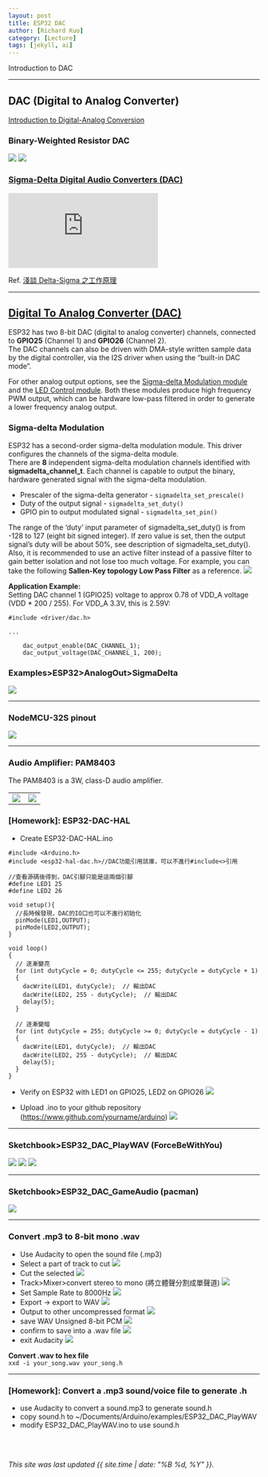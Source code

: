 ```yaml
---
layout: post
title: ESP32 DAC
author: [Richard Kuo]
category: [Lecture]
tags: [jekyll, ai]
---
```


Introduction to DAC

---
## DAC (Digital to Analog Converter)
[Introduction to Digital-Analog Conversion](https://www.allaboutcircuits.com/textbook/digital/chpt-13/digital-analog-conversion/)

### Binary-Weighted Resistor DAC
![](https://www.allaboutcircuits.com/uploads/articles/inverting-summing-circuit-diagram.jpg)
![](https://www.allaboutcircuits.com/uploads/articles/6-bit-binary-weighted-DAC.jpg)

### [Sigma-Delta Digital Audio Converters (DAC)](https://www.audiosciencereview.com/forum/index.php?threads/sigma-delta-digital-audio-converters-dac.1928/)
![](https://www.audiosciencereview.com/forum/index.php?attachments/upload_2017-9-13_19-3-41-png.8688/)

Ref. [淺談 Delta-Sigma 之工作原理](https://picture.iczhiku.com/resource/eetop/WhiGYWWUksgpUBVn.pdf)

--- 
## [Digital To Analog Converter (DAC)](https://docs.espressif.com/projects/esp-idf/en/latest/esp32/api-reference/peripherals/dac.html)
ESP32 has two 8-bit DAC (digital to analog converter) channels, connected to **GPIO25** (Channel 1) and **GPIO26** (Channel 2).<br>
The DAC channels can also be driven with DMA-style written sample data by the digital controller, via the I2S driver when using the “built-in DAC mode”.<br>

For other analog output options, see the [Sigma-delta Modulation module](https://docs.espressif.com/projects/esp-idf/en/latest/esp32/api-reference/peripherals/sigmadelta.html) and the [LED Control module](https://docs.espressif.com/projects/esp-idf/en/latest/esp32/api-reference/peripherals/ledc.html). Both these modules produce high frequency PWM output, which can be hardware low-pass filtered in order to generate a lower frequency analog output.<br>

### Sigma-delta Modulation 
ESP32 has a second-order sigma-delta modulation module. This driver configures the channels of the sigma-delta module.<br>
There are **8** independent sigma-delta modulation channels identified with **sigmadelta_channel_t**. Each channel is capable to output the binary, hardware generated signal with the sigma-delta modulation.<br>
* Prescaler of the sigma-delta generator - `sigmadelta_set_prescale()`
* Duty of the output signal - `sigmadelta_set_duty()`
* GPIO pin to output modulated signal - `sigmadelta_set_pin()`

The range of the ‘duty’ input parameter of sigmadelta_set_duty() is from -128 to 127 (eight bit signed integer). If zero value is set, then the output signal’s duty will be about 50%, see description of sigmadelta_set_duty().<br>
Also, it is recommended to use an active filter instead of a passive filter to gain better isolation and not lose too much voltage.
For example, you can take the following **Sallen-Key topology Low Pass Filter** as a reference.
![](https://docs.espressif.com/projects/esp-idf/en/latest/esp32/_images/typical_sallenkey_LP_filter.png)

**Application Example:**<br>
Setting DAC channel 1 (GPIO25) voltage to approx 0.78 of VDD_A voltage (VDD * 200 / 255). For VDD_A 3.3V, this is 2.59V:
```
#include <driver/dac.h>

...

    dac_output_enable(DAC_CHANNEL_1);
    dac_output_voltage(DAC_CHANNEL_1, 200);
```

### Examples>ESP32>AnalogOut>SigmaDelta
![](https://github.com/rkuo2000/MCU-course/blob/main/images/Examples_ESP32_AnalogOut_SigmaDelta.png?raw=true)

---
### NodeMCU-32S pinout
![](https://github.com/rkuo2000/MCU-course/blob/main/images/NodeMCU-32S_pinout.jpg?raw=true)

---
### Audio Amplifier: PAM8403
The PAM8403 is a 3W, class-D audio amplifier.
<table>
<tr>
<td><img src="https://i.stack.imgur.com/Y5vrt.gif"></td>
<td><img src="https://components101.com/sites/default/files/component_pin/PAM8403-Module-Pinout.jpg"></td>
</tr>
</table>

### [Homework]: ESP32-DAC-HAL
* Create ESP32-DAC-HAL.ino

```
#include <Arduino.h>
#include <esp32-hal-dac.h>//DAC功能引用該庫，可以不進行#include<>引用

//查看源碼後得到，DAC引腳只能是這兩個引腳
#define LED1 25
#define LED2 26
 
void setup(){
  //長時候發現，DAC的IO口也可以不進行初始化
  pinMode(LED1,OUTPUT);
  pinMode(LED2,OUTPUT);
}
 
void loop()
{
  // 逐漸變亮
  for (int dutyCycle = 0; dutyCycle <= 255; dutyCycle = dutyCycle + 1)
  {
    dacWrite(LED1, dutyCycle);  // 輸出DAC
    dacWrite(LED2, 255 - dutyCycle);  // 輸出DAC
    delay(5);
  }
 
  // 逐漸變暗
  for (int dutyCycle = 255; dutyCycle >= 0; dutyCycle = dutyCycle - 1)
  {
    dacWrite(LED1, dutyCycle);  // 輸出DAC
    dacWrite(LED2, 255 - dutyCycle);  // 輸出DAC
    delay(5);
  }
}
```
* Verify on ESP32 with LED1 on GPIO25, LED2 on GPIO26
![](https://github.com/rkuo2000/MCU-course/blob/main/images/Example_ESP32_DAC_HAL.jpg?raw=true)

* Upload .ino to your github repository (https://www.github.com/yourname/arduino)
![](https://github.com/rkuo2000/MCU-course/blob/main/images/Sketch_ESP32_DAC_HAL.png?raw=true)

---
### Sketchbook>ESP32_DAC_PlayWAV (ForceBeWithYou)
![](https://github.com/rkuo2000/MCU-course/blob/main/images/Example_PAM8403.jpg?raw=true)
![](https://github.com/rkuo2000/MCU-course/blob/main/images/Sketch_ESP32_DAC_PlayWAV.png?raw=true)
![](https://github.com/rkuo2000/MCU-course/blob/main/images/Sketch_ESP32_DAC_PlayWAV_monitor.png?raw=true)

---
### Sketchbook>ESP32_DAC_GameAudio (pacman)
![](https://github.com/rkuo2000/MCU-course/blob/main/images/Sketch_ESP32_DAC_GameAudio.png?raw=true)

---
### Convert .mp3 to 8-bit mono .wav
* Use Audacity to open the sound file (.mp3)
* Select a part of track to cut
![](https://github.com/rkuo2000/MCU-course/blob/main/images/Audacity_mp3_to_wav.png?raw=true)
* Cut the selected
![](https://github.com/rkuo2000/MCU-course/blob/main/images/Audacity_Edit_Cut.png?raw=true)
* Track>Mixer>convert stereo to mono (將立體聲分割成單聲道)
![](https://github.com/rkuo2000/MCU-course/blob/main/images/Audacity_Track_Mixer_convert_stereo_to_mono.png?raw=true)
* Set Sample Rate to 8000Hz
![](https://github.com/rkuo2000/MCU-course/blob/main/images/Audacity_set_sample_rate_to_8000.png?raw=true)
* Export -> export to WAV
![](https://github.com/rkuo2000/MCU-course/blob/main/images/Audacity_Export_WAV.png?raw=true)
* Output to other uncompressed format
![](https://github.com/rkuo2000/MCU-course/blob/main/images/Audacity_output_to_other_uncompressed_format.png?raw=true)
* save WAV Unsigned 8-bit PCM 
![](https://github.com/rkuo2000/MCU-course/blob/main/images/Audacity_save_WAV_Unsigned_8-bit_PCM.png?raw=true)
* confirm to save into a .wav file
![](https://github.com/rkuo2000/MCU-course/blob/main/images/Audacity_confirm_to_save_WAV.png?raw=true)
* exit Audacity
![](https://github.com/rkuo2000/MCU-course/blob/main/images/Audacity_exit.png?raw=true)

**Convert .wav to hex file**<br>
`xxd -i your_song.wav your_song.h`<br>

---
### [Homework]: Convert a .mp3 sound/voice file to generate .h
* use Audacity to convert a sound.mp3 to generate sound.h
* copy sound.h to ~/Documents/Arduino/examples/ESP32_DAC_PlayWAV
* modify ESP32_DAC_PlayWAV.ino to use sound.h

<br>
<br>

*This site was last updated {{ site.time | date: "%B %d, %Y" }}.*


